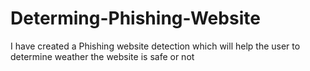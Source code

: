 # Determing-Phishing-Website

I have created a Phishing website detection which will help the user to determine weather the website is safe or not 

